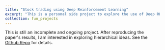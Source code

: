 ```yaml
---
title: "Stock trading using Deep Reinforcement Learning"
excerpt: "This is a personal side project to explore the use of Deep RL in stock trading. As a start, I am currently trying to reproduce the results of the paper - <a href=\"https://ieeexplore.ieee.org/document/8786132\">Deep Robust Reinforcement Learning for Practical Algorithmic Trading<a/><br/> <br/>"
collection: fun_projects
---
```

<p>
  This is still an incomplete and ongoing project. After reproducing the paper's results, I am interested in exploring hierarchical ideas. See the <a href = "https://github.com/richielo/RL_Trade">Github Repo</a> for details.
</p>
